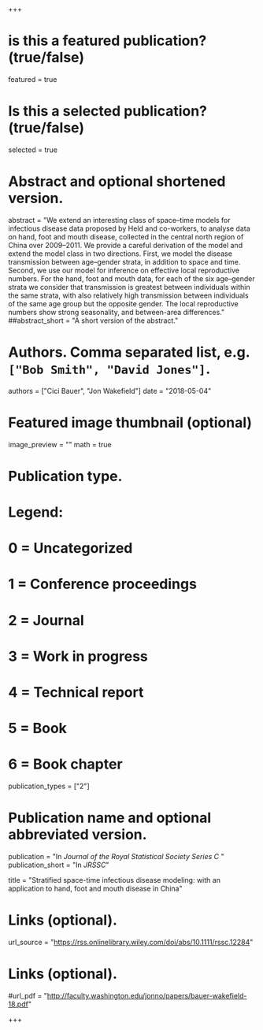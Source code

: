 +++
# is this a featured publication? (true/false)
featured = true
# Is this a selected publication? (true/false)
selected = true

# Abstract and optional shortened version.
abstract = "We extend an interesting class of space–time models for infectious disease data proposed by Held and co-workers, to analyse data on hand, foot and mouth disease, collected in the central north region of China over 2009–2011. We provide a careful derivation of the model and extend the model class in two directions. First, we model the disease transmission between age–gender strata, in addition to space and time. Second, we use our model for inference on effective local reproductive numbers. For the hand, foot and mouth data, for each of the six age–gender strata we consider that transmission is greatest between individuals within the same strata, with also relatively high transmission between individuals of the same age group but the opposite gender. The local reproductive numbers show strong seasonality, and between-area differences."
##abstract_short = "A short version of the abstract."

# Authors. Comma separated list, e.g. `["Bob Smith", "David Jones"]`.
authors = ["Cici Bauer", "Jon Wakefield"]
date = "2018-05-04"
# Featured image thumbnail (optional)
image_preview = ""
math = true
  # Publication type.
  # Legend:
  # 0 = Uncategorized
  # 1 = Conference proceedings
  # 2 = Journal
  # 3 = Work in progress
  # 4 = Technical report
  # 5 = Book
  # 6 = Book chapter
publication_types = ["2"]
# Publication name and optional abbreviated version.
publication = "In *Journal of the Royal Statistical Society Series C* "
publication_short = "In *JRSSC*"  

title = "Stratified space-time infectious disease modeling: with an application to hand, foot and mouth disease in China"
 
# Links (optional).
url_source = "https://rss.onlinelibrary.wiley.com/doi/abs/10.1111/rssc.12284" 
 
# Links (optional).
#url_pdf = "http://faculty.washington.edu/jonno/papers/bauer-wakefield-18.pdf"
  
+++
    
